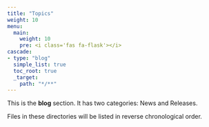 ```yaml
---
title: "Topics"
weight: 10
menu:
  main:
    weight: 10
    pre: <i class='fas fa-flask'></i>
cascade:
- type: "blog"
  simple_list: true
  toc_root: true
  _target:
    path: "*/**"
---
```


This is the **blog** section. It has two categories: News and Releases.

Files in these directories will be listed in reverse chronological order.
